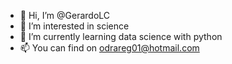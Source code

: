 - 👋 Hi, I’m @GerardoLC
- 👀 I’m interested in science
- 🌱 I’m currently learning data science with python 
- 📫 You can find on odrareg01@hotmail.com

<!---
GerardoLC/GerardoLC is a ✨ special ✨ repository because its `README.md` (this file) appears on your GitHub profile.
You can click the Preview link to take a look at your changes.
--->
